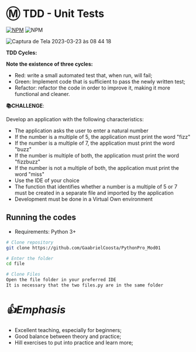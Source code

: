
# Ⓜ️ TDD - Unit Tests

[![NPM](https://img.shields.io/npm/l/react)](https://github.com/GaabrielCoosta/Changelle_HandTalk/blob/main/LICENSE)
![NPM](https://img.shields.io/static/v1?label=Python&message=3.10&color=<COLOR>&logo=python)

   
![Captura de Tela 2023-03-23 às 08 44 18](https://user-images.githubusercontent.com/108695592/227194380-10bbd921-0cf5-4917-8347-6c8b6c511ed4.png)

**TDD Cycles:**

**Note the existence of three cycles:**

  - Red: write a small automated test that, when run, will fail;
  - Green: Implement code that is sufficient to pass the newly written test;
  - Refactor: refactor the code in order to improve it, making it more functional and cleaner.
  
  
  
  
  
  
**📚CHALLENGE**:

Develop an application with the following characteristics:
  - The application asks the user to enter a natural number
  - If the number is a multiple of 5, the application must print the word "fizz"
  - If the number is a multiple of 7, the application must print the word "buzz"
  - If the number is multiple of both, the application must print the word "fizzbuzz"
  - If the number is not a multiple of both, the application must print the word "miss"
  - Use the IDE of your choice
  - The function that identifies whether a number is a multiple of 5 or 7 must be created in a separate file and imported by the application
  - Development must be done in a Virtual Own environment
  
  ## Running the codes
- Requirements: Python 3+

```bash
# Clone repository
git clone https://github.com/GaabrielCoosta/PythonPro_Mod01

# Enter the folder
cd file

# Clone Files
Open the file folder in your preferred IDE
It is necessary that the two files.py are in the same folder

```
# *👍Emphasis*
- Excellent teaching, especially for beginners;
- Good balance between theory and practice;
- Hill exercises to put into practice and learn more;



